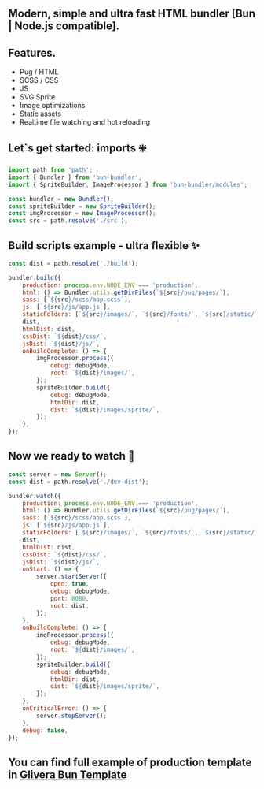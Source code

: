 ## Modern, simple and ultra fast HTML bundler [Bun | Node.js compatible].

## Features.
- Pug / HTML
- SCSS / CSS
- JS
- SVG Sprite
- Image optimizations
- Static assets
- Realtime file watching and hot reloading

## Let`s get started: imports ❇️

```javascript
import path from 'path';
import { Bundler } from 'bun-bundler';
import { SpriteBuilder, ImageProcessor } from 'bun-bundler/modules';

const bundler = new Bundler();
const spriteBuilder = new SpriteBuilder();
const imgProcessor = new ImageProcessor();
const src = path.resolve('./src');
```

## Build scripts example - ultra flexible ✨

```javascript
const dist = path.resolve('./build');

bundler.build({
	production: process.env.NODE_ENV === 'production',
	html: () => Bundler.utils.getDirFiles(`${src}/pug/pages/`),
	sass: [`${src}/scss/app.scss`],
	js: [`${src}/js/app.js`],
	staticFolders: [`${src}/images/`, `${src}/fonts/`, `${src}/static/`],
	dist,
	htmlDist: dist,
	cssDist: `${dist}/css/`,
	jsDist: `${dist}/js/`,
	onBuildComplete: () => {
		imgProcessor.process({
			debug: debugMode,
			root: `${dist}/images/`,
		});
		spriteBuilder.build({
			debug: debugMode,
			htmlDir: dist,
			dist: `${dist}/images/sprite/`,
		});
	},
});
```

## Now we ready to watch 👀

```javascript
const server = new Server();
const dist = path.resolve('./dev-dist');

bundler.watch({
	production: process.env.NODE_ENV === 'production',
	html: () => Bundler.utils.getDirFiles(`${src}/pug/pages/`),
	sass: [`${src}/scss/app.scss`],
	js: [`${src}/js/app.js`],
	staticFolders: [`${src}/images/`, `${src}/fonts/`, `${src}/static/`],
	dist,
	htmlDist: dist,
	cssDist: `${dist}/css/`,
	jsDist: `${dist}/js/`,
	onStart: () => {
		server.startServer({
			open: true,
			debug: debugMode,
			port: 8080,
			root: dist,
		});
	},
	onBuildComplete: () => {
		imgProcessor.process({
			debug: debugMode,
			root: `${dist}/images/`,
		});
		spriteBuilder.build({
			debug: debugMode,
			htmlDir: dist,
			dist: `${dist}/images/sprite/`,
		});
	},
	onCriticalError: () => {
		server.stopServer();
	},
	debug: false,
});
```

##

## You can find full example of production template in [Glivera Bun Template](https://github.com/glivera-team/glivera-bun-template)

##
